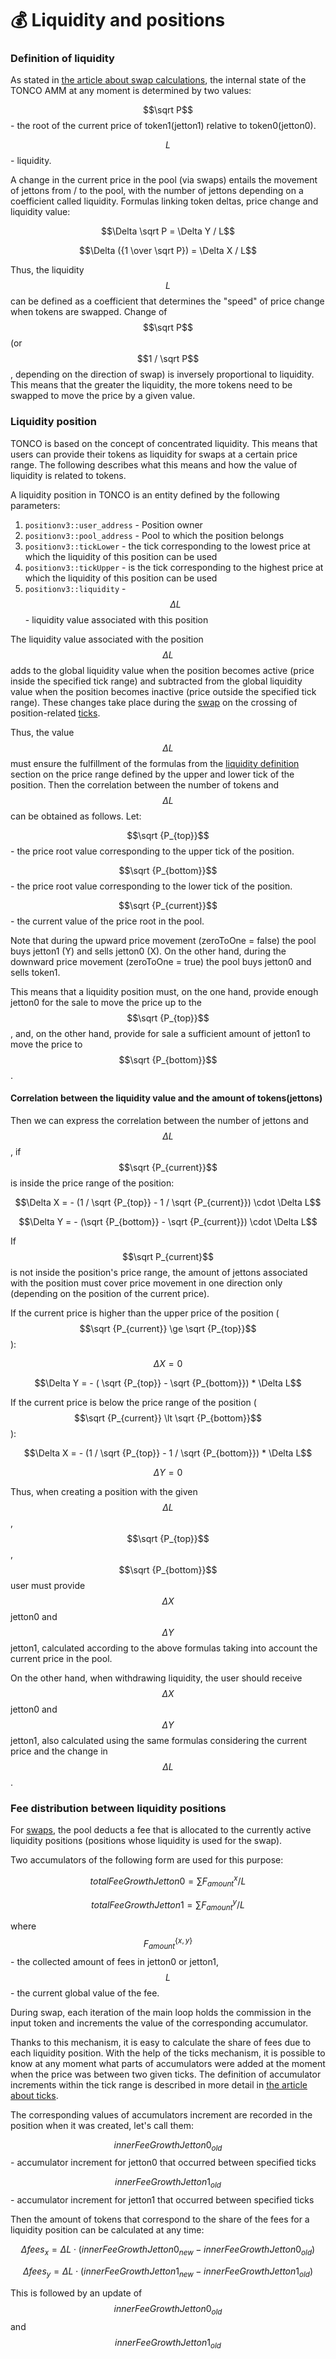 # 💰 Liquidity and positions

### Definition of liquidity

As stated in [the article about swap calculations](swap-calculation.md), the internal state of the TONCO AMM at any moment is determined by two values:

$$\sqrt P$$ - the root of the current price of token1(jetton1) relative to token0(jetton0).

$$L$$ - liquidity.

A change in the current price in the pool (via swaps) entails the movement of jettons from / to the pool, with the number of jettons depending on a coefficient called liquidity. Formulas linking token deltas, price change and liquidity value:

$$\Delta \sqrt P = \Delta Y / L$$

$$\Delta ({1 \over \sqrt P}) = \Delta X / L$$

Thus, the liquidity $$L$$ can be defined as a coefficient that determines the "speed" of price change when tokens are swapped. Change of $$\sqrt P$$ (or $$1 / \sqrt P$$, depending on the direction of swap) is inversely proportional to liquidity. This means that the greater the liquidity, the more tokens need to be swapped to move the price by a given value.

### Liquidity position

TONCO is based on the concept of concentrated liquidity. This means that users can provide their tokens as liquidity for swaps at a certain price range. The following describes what this means and how the value of liquidity is related to tokens.

A liquidity position in TONCO is an entity defined by the following parameters:

1. `positionv3::user_address` - Position owner
2. `positionv3::pool_address` - Pool to which the position belongs
3. `positionv3::tickLower` - the tick corresponding to the lowest price at which the liquidity of this position can be used
4. `positionv3::tickUpper` - is the tick corresponding to the highest price at which the liquidity of this position can be used
5. `positionv3::liquidity` - $$\Delta L$$ - liquidity value associated with this position

The liquidity value associated with the position $$\Delta L$$ adds to the global liquidity value when the position becomes active (price inside the specified tick range) and subtracted from the global liquidity value when the position becomes inactive (price outside the specified tick range). These changes take place during the [swap](swap-calculation.md) on the crossing of position-related [ticks](ticks.md).

Thus, the value $$\Delta L$$ must ensure the fulfillment of the formulas from the [liquidity definition](liquidity-and-positions.md#definition-of-liquidity) section on the price range defined by the upper and lower tick of the position. Then the correlation between the number of tokens and $$\Delta L$$ can be obtained as follows. Let:

$$\sqrt {P_{top}}$$ - the price root value corresponding to the upper tick of the position.

$$\sqrt {P_{bottom}}$$ - the price root value corresponding to the lower tick of the position.

$$\sqrt {P_{current}}$$ - the current value of the price root in the pool.

Note that during the upward price movement (zeroToOne = false) the pool buys jetton1 (Y) and sells jetton0 (X). On the other hand, during the downward price movement (zeroToOne = true) the pool buys jetton0 and sells token1.

This means that a liquidity position must, on the one hand, provide enough jetton0 for the sale to move the price up to the $$\sqrt {P_{top}}$$, and, on the other hand, provide for sale a sufficient amount of jetton1 to move the price to $$\sqrt {P_{bottom}}$$ .

#### Correlation between the liquidity value and the amount of tokens(jettons)

Then we can express the correlation between the number of jettons and $$\Delta L$$, if $$\sqrt {P_{current}}$$ is inside the price range of the position:

$$\Delta X = - (1 / \sqrt {P_{top}} - 1 / \sqrt {P_{current}}) \cdot \Delta L$$

$$\Delta Y = - (\sqrt {P_{bottom}} - \sqrt {P_{current}}) \cdot \Delta L$$

If$$\sqrt P_{current}$$ is not inside the position's price range, the amount of jettons associated with the position must cover price movement in one direction only (depending on the position of the current price).

If the current price is higher than the upper price of the position ( $$\sqrt {P_{current}} \ge \sqrt {P_{top}}$$):

$$\Delta X = 0$$

$$\Delta Y = - ( \sqrt {P_{top}} - \sqrt {P_{bottom}}) * \Delta L$$

If the current price is below the price range of the position ( $$\sqrt {P_{current}} \lt \sqrt {P_{bottom}}$$ ):

$$\Delta X = - (1 / \sqrt {P_{top}} - 1 / \sqrt {P_{bottom}}) * \Delta L$$

$$\Delta Y = 0$$

Thus, when creating a position with the given $$\Delta L$$, $$\sqrt {P_{top}}$$, $$\sqrt {P_{bottom}}$$ user must provide $$\Delta X$$jetton0 and $$\Delta Y$$jetton1, calculated according to the above formulas taking into account the current price in the pool.

On the other hand, when withdrawing liquidity, the user should receive$$\Delta X$$jetton0 and $$\Delta Y$$jetton1, also calculated using the same formulas considering the current price and the change in $$\Delta L$$.

### Fee distribution between liquidity positions

For [swaps](swap-calculation.md), the pool deducts a fee that is allocated to the currently active liquidity positions (positions whose liquidity is used for the swap).

Two accumulators of the following form are used for this purpose:

$$totalFeeGrowthJetton0 = \sum F^x_{amount} / L$$

$$totalFeeGrowthJetton1 = \sum F^y_{amount} / L$$

where $$F^{\{x, y\}}_{amount}$$ - the collected amount of fees in jetton0 or jetton1, $$L$$ - the current global value of the fee.

During swap, each iteration of the main loop holds the commission in the input token and increments the value of the corresponding accumulator.

Thanks to this mechanism, it is easy to calculate the share of fees due to each liquidity position. With the help of the ticks mechanism, it is possible to know at any moment what parts of accumulators were added at the moment when the price was between two given ticks. The definition of accumulator increments within the tick range is described in more detail in [the article about ticks](ticks.md).

The corresponding values of accumulators increment are recorded in the position when it was created, let's call them:

$$innerFeeGrowthJetton0_{old}$$ - accumulator increment for jetton0 that occurred between specified ticks

$$innerFeeGrowthJetton1_{old}$$ - accumulator increment for jetton1 that occurred between specified ticks

Then the amount of tokens that correspond to the share of the fees for a liquidity position can be calculated at any time:

$$\Delta fees_x = \Delta L \cdot (innerFeeGrowthJetton0_{new} - innerFeeGrowthJetton0_{old})$$

$$\Delta fees_y = \Delta L \cdot (innerFeeGrowthJetton1_{new} - innerFeeGrowthJetton1_{old})$$

This is followed by an update of $$innerFeeGrowthJetton0_{old}$$ and $$innerFeeGrowthJetton1_{old}$$
